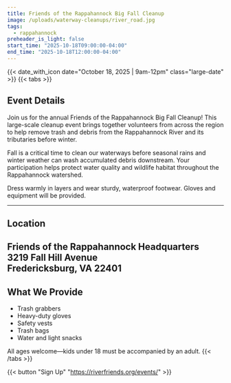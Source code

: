 ```yaml
---
title: Friends of the Rappahannock Big Fall Cleanup
image: /uploads/waterway-cleanups/river_road.jpg
tags:
  - rappahannock
preheader_is_light: false
start_time: "2025-10-18T09:00:00-04:00"
end_time: "2025-10-18T12:00:00-04:00"
---
```


{{< date_with_icon date="October 18, 2025 | 9am-12pm" class="large-date" >}}
{{< tabs >}}
## Event Details

Join us for the annual Friends of the Rappahannock Big Fall Cleanup! This large-scale cleanup event brings together volunteers from across the region to help remove trash and debris from the Rappahannock River and its tributaries before winter.

Fall is a critical time to clean our waterways before seasonal rains and winter weather can wash accumulated debris downstream. Your participation helps protect water quality and wildlife habitat throughout the Rappahannock watershed.

Dress warmly in layers and wear sturdy, waterproof footwear. Gloves and equipment will be provided.

---
## Location

Friends of the Rappahannock Headquarters<br />
3219 Fall Hill Avenue<br />
Fredericksburg, VA 22401
---
## What We Provide

- Trash grabbers
- Heavy-duty gloves
- Safety vests
- Trash bags
- Water and light snacks

All ages welcome—kids under 18 must be accompanied by an adult.
{{< /tabs >}}

{{< button "Sign Up" "https://riverfriends.org/events/" >}}
